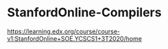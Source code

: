 # StanfordOnline-Compilers
https://learning.edx.org/course/course-v1:StanfordOnline+SOE.YCSCS1+3T2020/home

